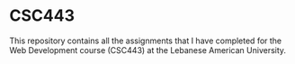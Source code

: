 # CSC443
This repository contains all the assignments that I have completed for the Web Development course (CSC443) at the Lebanese American University.
